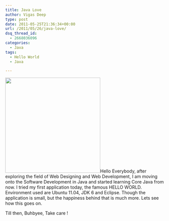 ```yaml
---
title: Java Love
author: Vigas Deep
type: post
date: 2011-05-25T21:36:34+00:00
url: /2011/05/26/java-love/
dsq_thread_id:
  - 2668036096
categories:
  - Java
tags:
  - Hello World
  - Java

---
```

<img alt="" src="http://www.jvsearch.com/adidocs7_images/JAVAORANGE.JPG" class="alignleft" width="301" height="301" />Hello Everybody, after exploring the field of Web Designing and Web Development, I am moving onto the Software Development in Java and started learning Core Java from now. I tried my first application today, the famous HELLO WORLD. Environment used are Ubuntu 11.04, JDK 6 and Eclipse. Though the application is small, but the happiness behind that is much more. Lets see how this goes on.  
  
Till then, Buhbyee, Take care !
